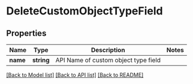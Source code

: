 # DeleteCustomObjectTypeField

## Properties

Name | Type | Description | Notes
------------ | ------------- | ------------- | -------------
**name** | **string** | API Name of custom object type field |

[[Back to Model list]](../../README.md#models) [[Back to API list]](../../README.md#endpoints) [[Back to README]](../../README.md)
